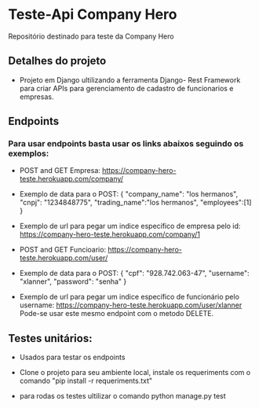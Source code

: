 # Teste-Api Company Hero
Repositório destinado para teste da Company Hero

## Detalhes do projeto

* Projeto em Django ultilizando a ferramenta Django- Rest Framework para criar APIs para gerenciamento de cadastro de funcionarios e empresas.

## Endpoints

### Para usar endpoints basta usar os links abaixos seguindo os exemplos:

* POST and GET Empresa: https://company-hero-teste.herokuapp.com/company/

* Exemplo de data para o POST: {
    "company_name": "los hermanos",
    "cnpj": "1234848775",
    "trading_name":"los hermanos",
    "employees":[1]
}  
* Exemplo de url para pegar um indice específico de empresa pelo id: https://company-hero-teste.herokuapp.com/company/1

* POST and GET Funcioario: https://company-hero-teste.herokuapp.com/user/

* Exemplo de data para o POST: { 
    "cpf": "928.742.063-47",
    "username": "xlanner",
    "password": "senha"
    }
* Exemplo de url para pegar um indice específico de funcionário pelo username: https://company-hero-teste.herokuapp.com/user/xlanner Pode-se usar este mesmo endpoint com o metodo DELETE.

## Testes unitários:

* Usados para testar os endpoints

* Clone o projeto para seu ambiente local, instale os requeriments com o comando "pip install -r requeriments.txt"

* para rodas os testes ultilizar o comando python manage.py test

